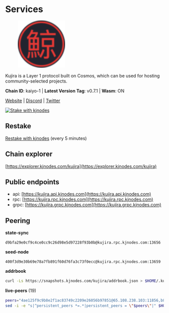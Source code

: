 # Services

<figure><img src="https://raw.githubusercontent.com/kj89/cosmos-images/main/logos/kujira.png" width="150" alt=""><figcaption></figcaption></figure>

Kujira is a Layer 1 protocol built on Cosmos, which can be used for  hosting community-selected projects.

**Chain ID**: kaiyo-1 | **Latest Version Tag**: v0.7.1 | **Wasm**: ON

[Website](https://kujira.app) | [Discord](https://discord.gg/teamkujira) | [Twitter](https://twitter.com/TeamKujira)

[![Stake with kjnodes](https://i.ibb.co/cr44Q8j/button-stake-with-kjnodes.png)](https://restake.app/kujira/kujiravaloper1tnuqj73jfn3724lqz34c27tuv80nv336sadqym)

## Restake

[Restake with kjnodes](https://restake.app/kujira/kujiravaloper1tnuqj73jfn3724lqz34c27tuv80nv336sadqym) (every 5 minutes)
## Chain explorer
[https://explorer.kjnodes.com/kujira](https://explorer.kjnodes.com/kujira)

## Public endpoints

* api: [https://kujira.api.kjnodes.com](https://kujira.api.kjnodes.com)
* rpc: [https://kujira.rpc.kjnodes.com](https://kujira.rpc.kjnodes.com)
* grpc: [https://kujira.grpc.kjnodes.com](https://kujira.grpc.kjnodes.com)

## Peering

**state-sync**

```text
d9bfa29e0cf9c4ce0cc9c26d98e5d97228f93b0b@kujira.rpc.kjnodes.com:13656
```

**seed-node**

```text
400f3d9e30b69e78a7fb891f60d76fa3c73f0ecc@kujira.rpc.kjnodes.com:13659
```

**addrbook**
```bash
curl -Ls https://snapshots.kjnodes.com/kujira/addrbook.json > $HOME/.kujira/config/addrbook.json
```

**live-peers** (19)
```bash
peers="4ae125f9c9b8e2f1ac83749c2209e26056b97851@65.108.238.103:11856,b8e8c1738a49cd6143cf83287a5087c2618ebca0@141.95.47.82:30256,b802fbfb83d6400639f17f2883f30a46ee6b05ad@51.210.223.185:32095,ecafd5cadaf3526a588550a7bc343ce2670c988d@185.16.39.231:26656,a7e7864f241db457f38d8e5b5b3c3de989dea2fe@66.94.126.62:26656,ccffabe81f2de8a81e171f93fe1209392bf9993f@65.108.234.59:26656,253d2293272a29057a27797a5703f5171c267da1@192.99.15.159:26656,0c2e37714b7922b160bce8579eeb444e59802efa@65.108.198.118:11856,ffac364ae5a9a730b49f02ba95b11878f76b7043@135.125.189.131:31095,cedf10f69de7d77b358964a1b802a15ad79a7c97@74.80.183.130:26655,b80cf7882c8cab4894d41ccd4f5a00406d8b5f7d@146.59.52.48:30095,d6f2eee997d108d4fde5683e31d678427376dfce@77.68.27.75:26656,9dc8a19299064e8d5a414a1fc25dd0d12d9871c8@138.201.16.240:30095,da2673cf09dc2c124947827f4cf5e7c17114d504@142.132.202.98:26656,d3427d444b6909529d73025fe32a73dfea7b90d1@148.251.85.115:26656,26d19e5b3f3a5ebafe827dabca4ef008d9c5e6fd@168.119.15.94:26656,9a725c47c49464facc147fe29fe1751f1ac6ec0e@65.21.238.147:56656,b12591db8b67f7a78b2834b5c122299fdb6c8deb@65.108.201.154:2060,d9bfa29e0cf9c4ce0cc9c26d98e5d97228f93b0b@65.109.88.38:13656"
sed -i -e "s|^persistent_peers *=.*|persistent_peers = \"$peers\"|" $HOME/.kujira/config/config.toml
```

